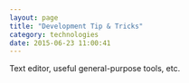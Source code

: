 ```yaml
---
layout: page
title: "Development Tip & Tricks"
category: technologies
date: 2015-06-23 11:00:41
---
```


Text editor, useful general-purpose tools, etc.
